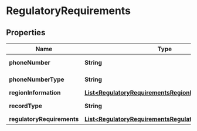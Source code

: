 

# RegulatoryRequirements


## Properties

Name | Type | Description | Notes
------------ | ------------- | ------------- | -------------
**phoneNumber** | **String** |  |  [optional] [readonly]
**phoneNumberType** | **String** |  |  [optional] [readonly]
**regionInformation** | [**List&lt;RegulatoryRequirementsRegionInformation&gt;**](RegulatoryRequirementsRegionInformation.md) |  |  [optional]
**recordType** | **String** |  |  [optional] [readonly]
**regulatoryRequirements** | [**List&lt;RegulatoryRequirementsRegulatoryRequirements&gt;**](RegulatoryRequirementsRegulatoryRequirements.md) |  |  [optional]



